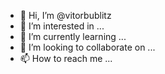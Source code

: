 - 👋 Hi, I’m @vitorbublitz
- 👀 I’m interested in ...
- 🌱 I’m currently learning ...
- 💞️ I’m looking to collaborate on ...
- 📫 How to reach me ...

<!---
vitorbublitz/vitorbublitz is a ✨ special ✨ repository because its `README.md` (this file) appears on your GitHub profile.
You can click the Preview link to take a look at your changes.
--->
